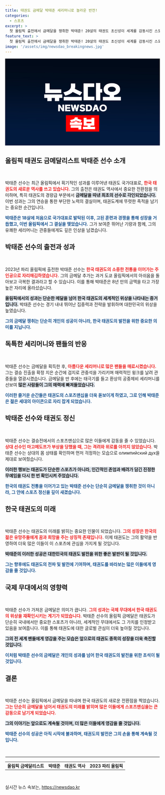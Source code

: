 ```yaml
---
title: 태권도 금메달 박태준 세리머니로 놀라운 반전!
categories:
  - 스포츠
excerpt: >
  첫 올림픽 출전에서 금메달을 쟁취한 박태준! 20살의 태권도 초신성이 세계를 감동시킨 스포츠맨십과 화려한 세리머니로 태권도의 역사를 새로 썼습니다!
feature_text: >
  첫 올림픽 출전에서 금메달을 쟁취한 박태준! 20살의 태권도 초신성이 세계를 감동시킨 스포츠맨십과 화려한 세리머니로 태권도의 역사를 새로 썼습니다!
image: '/assets/img/newsdao_breakingnews.jpg'
---
```


<p><img src="/assets/img/newsdao_breakingnews.jpg" alt="cryptoinkorea 속보" /></p>

<h2 data-ke-size="size26">올림픽 태권도 금메달리스트 박태준 선수 소개</h2>

<p data-ke-size="size16">&nbsp;</p>

<p>박태준 선수는 최근 올림픽에서 획기적인 성과를 이루어낸 태권도 국가대표로, <b><span style="color: #ee2323;">한국 태권도의 새로운 역사를 쓰고 있습니다.</span></b> 그의 출전은 태권도 역사에서 중요한 전환점을 의미하며, 특히 태권도의 경량급 부문에서 <b><span style="background-color: #21538527;">금메달을 따낸 최초의 선수로 각인되었습니다.</span></b> 이번 성과는 그의 연승을 통한 부단한 노력의 결실이며, 태권도계에 뚜렷한 족적을 남기는 중요한 순간입니다. </p>

<p><b><span style="color: #1a5490;">박태준은 18살에 처음으로 국가대표로 발탁된 이후, 고된 훈련과 경쟁을 통해 성장을 거듭했고, 이번 올림픽에서 그 결실을 맺었습니다.</span></b> 그가 보여준 뛰어난 기량과 함께, 그의 유쾌한 세리머니는 관중들에게도 깊은 인상을 남겼습니다.</p>

<h2 data-ke-size="size26">박태준 선수의 출전과 성과</h2>

<p data-ke-size="size16">&nbsp;</p>

<p>2023년 파리 올림픽에 출전한 박태준 선수는 <b><span style="color: #ee2323;">한국 태권도의 소중한 전통을 이어가는 주인공으로 자리매김하였습니다.</span></b> 그의 금메달 추가는 과거 도쿄 올림픽에서의 아쉬움을 돌아보고 극복한 결과라고 할 수 있습니다. 이를 통해 박태준은 8년 만의 금맥을 타고 가장 높은 자리에 올라섰습니다.</p>

<p><b><span style="background-color: #21538527;">올림픽에서의 성과는 단순한 메달을 넘어 한국 태권도의 세계적인 위상을 나타내는 증거입니다.</span></b> 박태준 선수는 경기 내내 뛰어난 집중력과 전략을 발휘하며 대한민국의 위상을 높였습니다. </p>

<p><b><span style="color: #1a5490;">그의 금메달 쟁취는 단순히 개인의 성공이 아니라, 한국 태권도의 발전을 위한 중요한 의미를 지닙니다.</span></b> </p>

<h2 data-ke-size="size26">독특한 세리머니와 팬들의 반응</h2>

<p data-ke-size="size16">&nbsp;</p>

<p>박태준 선수는 금메달을 획득한 후, <b><span style="color: #ee2323;">아름다운 세리머니로 많은 팬들을 매료시켰습니다.</span></b> 그는 결승 진출을 확정 지은 순간에 검지로 관중석을 가리키며 매력적인 윙크를 날려 관중들을 열광시켰습니다. 금메달을 딴 후에는 태극기를 들고 환상의 공중제비 세리머니를 선보여 <b><span style="background-color: #21538527;">많은 사람들이 그의 매력에 빠져들었습니다.</span></b> </p>

<p><b><span style="color: #1a5490;">이러한 즐거운 순간들은 태권도의 스포츠맨십을 더욱 돋보이게 하였고, 그로 인해 박태준은 젊은 세대의 아이콘으로 자리 잡게 되었습니다.</span></b></p>

<h2 data-ke-size="size26">박태준 선수와 태권도 정신</h2>

<p data-ke-size="size16">&nbsp;</p>

<p>박태준 선수는 결승전에서의 스포츠맨십으로 많은 이들에게 감동을 줄 수 있었습니다. <b><span style="color: #ee2323;">상대 선수인 마고메도프가 부상을 당했을 때, 그는 격려와 위로를 아끼지 않았습니다.</span></b> 박태준 선수는 상대의 몸 상태를 확인하며 먼저 걱정하는 모습으로 олимпийский дух을 제대로 보여줬습니다. </p>

<p><b><span style="background-color: #21538527;">이러한 행보는 태권도가 단순한 스포츠가 아니라, 인간적인 존엄과 배려가 담긴 진정한 무예임을 다시 한 번 확인시켜 주었습니다.</span></b> </p>

<p><b><span style="color: #1a5490;">한국의 태권도 전통을 이어가고 있는 박태준 선수는 단순히 금메달을 쟁취한 것이 아니라, 그 안에 스포츠 정신을 깊이 새겼습니다.</span></b></p>

<h2 data-ke-size="size26">한국 태권도의 미래</h2>

<p data-ke-size="size16">&nbsp;</p>

<p>박태준 선수는 태권도의 미래를 밝히는 중요한 인물이 되었습니다. <b><span style="color: #ee2323;">그의 성장은 한국의 젊은 유망주들에게 꿈과 희망을 주는 상징적 존재입니다.</span></b> 이제 태권도는 그의 활약을 반영하여 더욱 많은 이들이 이 스포츠에 관심을 가지게 될 것입니다. </p>

<p><b><span style="background-color: #21538527;">박태준의 이러한 성공은 대한민국의 태권도 발전을 위한 좋은 발판이 될 것입니다.</span></b> </p>

<p><b><span style="color: #1a5490;">그는 향후에도 태권도의 전파 및 발전에 기여하며, 태권도를 바라보는 많은 이들에게 영감을 줄 것입니다.</span></b> </p>

<h2 data-ke-size="size26">국제 무대에서의 영향력</h2>

<p data-ke-size="size16">&nbsp;</p>

<p>박태준 선수가 가져온 금메달은 의미가 큽니다. <b><span style="color: #ee2323;">그의 성과는 국제 무대에서 한국 태권도의 위상을 재확인시키는 계기가 되었습니다.</span></b> 박태준 선수의 올림픽 금메달은 태권도가 단순히 국내에서만 중요한 스포츠가 아니라, 세계적인 무대에서도 그 가치를 인정받고 있음을 보여줍니다. 이를 통해 태권도에 대한 글로벌 관심이 더욱 높아질 것입니다. </p>

<p><b><span style="background-color: #21538527;">그의 전 세계 팬들에게 영감을 주는 모습은 앞으로의 태권도 종목의 성장을 더욱 촉진할 것입니다.</span></b> </p>

<p><b><span style="color: #1a5490;">이처럼 박태준 선수의 금메달은 개인의 성과를 넘어 한국 태권도의 발전을 위한 초석이 될 것입니다.</span></b> </p>

<h2 data-ke-size="size26">결론</h2>

<p data-ke-size="size16">&nbsp;</p>

<p>박태준 선수는 올림픽에서 금메달을 따내며 한국 태권도의 새로운 전환점을 찍었습니다. <b><span style="color: #ee2323;">그는 단순히 금메달을 넘어서 태권도의 미래를 밝히며 많은 이들에게 스포츠맨십을는 큰 감동으로 남기게 되었습니다.</span></b> </p>

<p><b><span style="background-color: #21538527;">그의 이야기는 앞으로도 계속될 것이며, 더 많은 이들에게 영감을 줄 것입니다.</span></b> </p>

<p><b><span style="color: #1a5490;">박태준 선수의 성공은 아직 시작에 불과하며, 태권도의 발전은 그의 손을 통해 계속될 것입니다.</span></b> </p>

<p data-ke-size="size16">&nbsp;</p>

<hr style="border: 1px solid #ddd;" />

<table style="width: 100%;">
    <tr>
        <td style="text-align: center; height: 17px;"><b>올림픽 금메달리스트</b></td>
        <td style="text-align: center; height: 17px;"><b>박태준</b></td>
        <td style="text-align: center; height: 17px;"><b>태권도 역사</b></td>
        <td style="text-align: center; height: 17px;"><b>2023 파리 올림픽</b></td>
    </tr>
</table>

<p data-ke-size="size16">&nbsp;</p>
실시간 뉴스 속보는, <a href="https://newsdao.kr" rel="dofollow">https://newsdao.kr</a>


